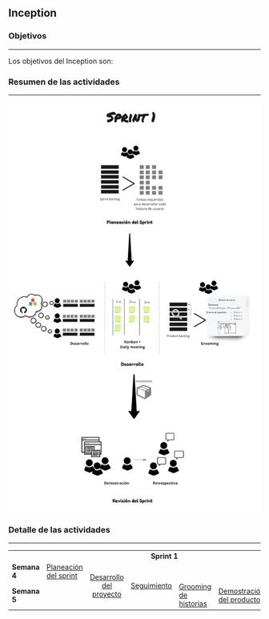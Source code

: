## Inception

### Objetivos
---
Los objetivos del Inception son:


 
### Resumen de las actividades
---

![](./../../assets/images/sprint1-1.jpg)

### Detalle de las actividades
---

<table>
  <tr>
   <td align="center" colspan="7"><b>Sprint 1</b></td>
  </tr>
  <tr>
    <td width="100px" ><b>Semana 4</b></td>
    <td><a href="https://avargas20.github.io/MISW-Procesos/semanas/sprint1/semana4/s4_planeacion_sprint">Planeación del sprint</a></td>
    <td rowspan="2" align="center"><a href="https://avargas20.github.io/MISW-Procesos/semanas/sprint1/semana4/s4_desarrollo">Desarrollo del proyecto</a></td>
    <td rowspan="2" align="center"><a href="https://avargas20.github.io/MISW-Procesos/semanas/sprint1/semana4/s4_seguimiento">Seguimiento</a></td>
    <td></td>
    <td></td>
    <td></td>
  </tr>
  <tr>
    <td width="100px"><b>Semana 5</b></td>
    <td></td>
    <td><a href="https://avargas20.github.io/MISW-Procesos/semanas/sprint1/semana5/s5_grooming">Grooming de historias</a></td>
    <td><a href="https://avargas20.github.io/MISW-Procesos/semanas/sprint1/semana5/s5_demo">Demostración del producto</a></td>
    <td><a href="https://avargas20.github.io/MISW-Procesos/semanas/sprint1/semana5/s5_retrospectiva">Retrospectiva</a></td>
  </tr>
</table>
